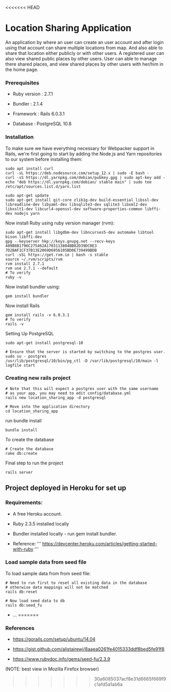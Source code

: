 <<<<<<< HEAD
# Location Sharing Application
 An application by where an user can create an user account and after login using that account can share multiple locations from map. And also able to share that location either publicly or with other users. A registered user can also view shared public places by other users. User can able to manage there shared places, and view shared places by other users with her/him in the home page.


### Prerequisites

* Ruby version : 2.7.1

* Bundler : 2.1.4

* Framework : Rails 6.0.3.1

* Database : PostgreSQL 10.8

### Installation

To make sure we have everything necessary for Webpacker support in Rails, we're first going to start by adding the Node.js and Yarn repositories to our system before installing them:

```
sudo apt install curl
curl -sL https://deb.nodesource.com/setup_12.x | sudo -E bash -
curl -sS https://dl.yarnpkg.com/debian/pubkey.gpg | sudo apt-key add -
echo "deb https://dl.yarnpkg.com/debian/ stable main" | sudo tee /etc/apt/sources.list.d/yarn.list

sudo apt-get update
sudo apt-get install git-core zlib1g-dev build-essential libssl-dev libreadline-dev libyaml-dev libsqlite3-dev sqlite3 libxml2-dev libxslt1-dev libcurl4-openssl-dev software-properties-common libffi-dev nodejs yarn
```
Now install Ruby using ruby version manager (rvm):

```
sudo apt-get install libgdbm-dev libncurses5-dev automake libtool bison libffi-dev
gpg --keyserver hkp://keys.gnupg.net --recv-keys 409B6B1796C275462A1703113804BB82D39DC0E3 7D2BAF1CF37B13E2069D6956105BD0E739499BDB
curl -sSL https://get.rvm.io | bash -s stable
source ~/.rvm/scripts/rvm
rvm install 2.7.1
rvm use 2.7.1 --default
# To verify
ruby -v
```

Now install bundler using:
```
gem install bundler
```

Now install Rails
```
gem install rails -v 6.0.3.1
# To verify
rails -v
```

Setting Up PostgreSQL
```
sudo apt-get install postgresql-10

# Ensure that the server is started by switching to the postgres user.
sudo su - postgres
/usr/lib/postgresql/10/bin/pg_ctl -D /var/lib/postgresql/10/main -l logfile start
```
### Creating new rails project

```
# Note that this will expect a postgres user with the same username
# as your app, you may need to edit config/database.yml
rails new location_sharing_app -d postgresql
```

```
# Move into the application directory
cd location_sharing_app
```

run bundle install
```
bundle install
```

To create the database
```
# Create the database
rake db:create
```

Final step to run the project
```
rails server
```

## Project deployed in Heroku for set up 
### Requirements:
* A free Heroku account.
* Ruby 2.3.5 installed locally
* Bundler installed locally - run gem install bundler.

* Reference:
'''
https://devcenter.heroku.com/articles/getting-started-with-ruby
'''

### Load sample data from seed file
To load sample data from from seed file:
```
# Need to run first to reset all existing data in the database
# otherwise data mappings will not be matched
rails db:reset

# Now load seed data to db
rails db:seed_fu

```

* ...
=======


### References
* https://gorails.com/setup/ubuntu/14.04

* https://gist.github.com/alistairewj/8aaea0261fe4015333ddf8bed5fe91f8

* https://www.rubydoc.info/gems/seed-fu/2.3.9

(NOTE: best view in Mozilla Firefox browser)

>>>>>>> 30a6085037acf8e31d6665f669f9c1afd5a1ab6a
